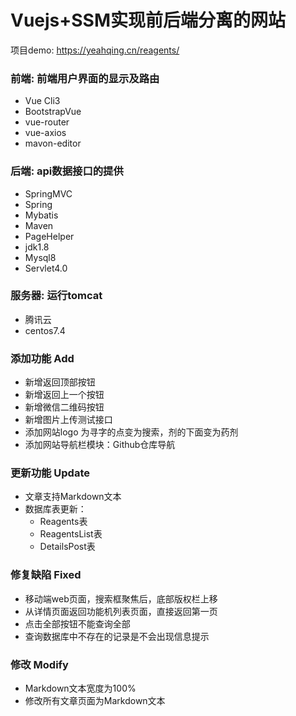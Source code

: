 # Vuejs+SSM实现前后端分离的网站
项目demo: https://yeahqing.cn/reagents/
### 前端: 前端用户界面的显示及路由
  - Vue Cli3
  - BootstrapVue
  - vue-router
  - vue-axios
  - mavon-editor
### 后端: api数据接口的提供
  - SpringMVC
  - Spring
  - Mybatis
  - Maven
  - PageHelper
  - jdk1.8
  - Mysql8
  - Servlet4.0
### 服务器: 运行tomcat

  - 腾讯云
  - centos7.4

### 添加功能 Add

- 新增返回顶部按钮
- 新增返回上一个按钮
- 新增微信二维码按钮
- 新增图片上传测试接口
- 添加网站logo 为寻字的点变为搜索，剂的下面变为药剂
- 添加网站导航栏模块：Github仓库导航

### 更新功能 Update

- 文章支持Markdown文本
- 数据库表更新：
  + Reagents表
  + ReagentsList表
  + DetailsPost表

### 修复缺陷 Fixed

- 移动端web页面，搜索框聚焦后，底部版权栏上移
- 从详情页面返回功能机列表页面，直接返回第一页
- 点击全部按钮不能查询全部
- 查询数据库中不存在的记录是不会出现信息提示

### 修改 Modify

- Markdown文本宽度为100%
- 修改所有文章页面为Markdown文本
